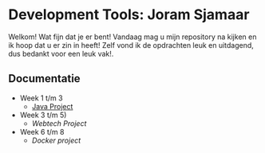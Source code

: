 # Development Tools: Joram Sjamaar
Welkom! Wat fijn dat je er bent! Vandaag mag u mijn repository na kijken en ik hoop dat u er zin in heeft!
Zelf vond ik de opdrachten leuk en uitdagend, dus bedankt voor een leuk vak!.

## Documentatie
 * Week 1 t/m 3
   * [Java Project](docs/week1.md)
 * Week 3 t/m 5)
   * _Webtech Project_
 * Week 6 t/m 8
   * _Docker project_